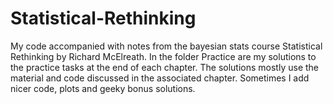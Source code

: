 # Statistical-Rethinking

  My code accompanied with notes from the bayesian stats course Statistical Rethinking by Richard McElreath. 
In the folder Practice are my solutions to the practice tasks at the end of each chapter. The solutions mostly use the material and code discussed in the associated chapter. Sometimes I add nicer code, plots and geeky bonus solutions.
